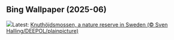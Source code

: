 ## Bing Wallpaper (2025-06)
![](https://www.bing.com/th?id=OHR.SwedenReserve_EN-US8234763267_UHD.jpg&w=1000)Latest: [Knuthöjdsmossen, a nature reserve in Sweden (© Sven Halling/DEEPOL/plainpicture)](https://www.bing.com/th?id=OHR.SwedenReserve_EN-US8234763267_UHD.jpg)